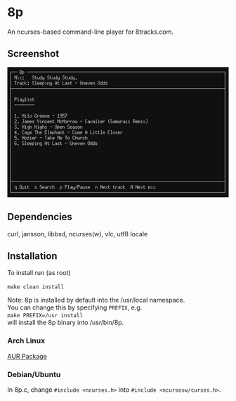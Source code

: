 # 8p

An ncurses-based command-line player for 8tracks.com.

## Screenshot
![Screenshot](Screenshot.png?raw=true)

## Dependencies
curl, jansson, libbsd, ncurses(w), vlc, utf8 locale

## Installation

To install run (as root)  

`make clean install`

Note: 8p is installed by default into the /usr/local namespace.  
You can change this by specifying `PREFIX`, e.g.  
`make PREFIX=/usr install`  
will install the 8p binary into /usr/bin/8p.

### Arch Linux

[AUR Package](https://aur.archlinux.org/packages/8p)

### Debian/Ubuntu

In 8p.c, change `#include <ncurses.h>` into `#include <ncursesw/curses.h>`.

